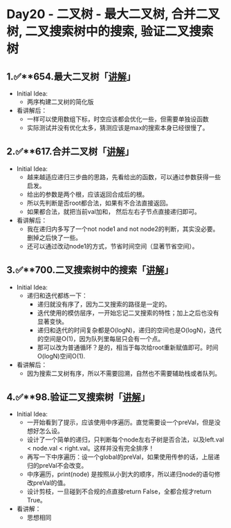 # Day20 - 二叉树 - 最大二叉树, 合并二叉树, 二叉搜索树中的搜索, 验证二叉搜索树

## 1.✅****654.最大二叉树「[讲解](https://programmercarl.com/0654.%E6%9C%80%E5%A4%A7%E4%BA%8C%E5%8F%89%E6%A0%91.html)」**

- Initial Idea:
    - 两序构建二叉树的简化版
- 看讲解后：
    - 一样可以使用数组下标，时空应该都会优化一些，但需要单独设函数
    - 实际测试并没有优化太多，猜测应该是max的搜索本身已经很慢了。

## 2.✅****617.合并二叉树「[讲解](https://programmercarl.com/0617.%E5%90%88%E5%B9%B6%E4%BA%8C%E5%8F%89%E6%A0%91.html)」**

- Initial Idea:
    - 越来越适应递归三步曲的思路，先看给出的函数，可以通过参数获得一些启发。
    - 给出的参数是两个根，应该返回合成后的根。
    - 所以先判断是否root都合法，如果有不合法直接返回。
    - 如果都合法，就把当前val加和， 然后左右子节点直接递归即可。
- 看讲解后：
    - 我在递归内多写了一个not node1 and not node2的判断，其实没必要。删掉之后快了一些。
    - 还可以通过改动node1的方式，节省时间空间（显著节省空间）。

## 3.✅****700.二叉搜索树中的搜索「[讲解](https://programmercarl.com/0700.%E4%BA%8C%E5%8F%89%E6%90%9C%E7%B4%A2%E6%A0%91%E4%B8%AD%E7%9A%84%E6%90%9C%E7%B4%A2.html)」**

- Initial Idea:
    - 递归和迭代都练一下：
        - 递归就没有序了，因为二叉搜索的路径是一定的。
        - 迭代使用的模仿层序，一开始忘记二叉搜索的特性；加上之后也没有显著变快。
        - 递归和迭代的时间复杂都是O(logN)，递归的空间也是O(logN)，迭代的空间是O(1)，因为队列里每层只会有一个点。
        - 那可以改为普通循环？是的，相当于每次给root重新赋值即可。时间O(logN)空间O(1).
- 看讲解后：
    - 因为搜索二叉树有序，所以不需要回溯，自然也不需要辅助栈或者队列。

## 4.✅****98.验证二叉搜索树「[讲解](https://programmercarl.com/0098.%E9%AA%8C%E8%AF%81%E4%BA%8C%E5%8F%89%E6%90%9C%E7%B4%A2%E6%A0%91.html)」**

- Initial Idea:
    - 一开始看到了提示，应该使用中序遍历。直觉需要设一个preVal，但是没想好怎么设。
    - 设计了一个简单的递归，只判断每个node左右子树是否合法，以及left.val < node.val < right.val。这样并没有完全排序！
    - 再写一下中序遍历：设一个global的preVal，如果使用传参的话，上层递归的preVal不会改变。
    - 中序遍历，print(node) 是按照从小到大的顺序，所以递归node的语句修改preVal的值。
    - 设计剪枝，一旦碰到不合规的点直接return False，全都合规才return True。
- 看讲解：
    - 思想相同